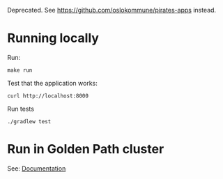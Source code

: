 Deprecated. See https://github.com/oslokommune/pirates-apps instead.

# Running locally

Run:

```shell
make run
```

Test that the application works:
```shell
curl http://localhost:8000
```

Run tests
```shell
./gradlew test
```

# Run in Golden Path cluster

See: [Documentation](https://github.com/oslokommune/golden-path-iac)

